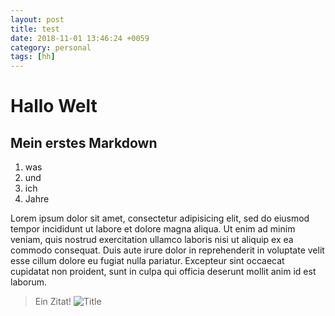 ```yaml
---
layout: post
title: test
date: 2018-11-01 13:46:24 +0059
category: personal
tags: [hh]
---
```


# Hallo Welt
## Mein erstes Markdown
1. was 
2. und 
3. ich
4. Jahre 

Lorem ipsum dolor sit amet, consectetur adipisicing elit, sed do eiusmod tempor incididunt ut labore et dolore magna aliqua. Ut enim ad minim veniam, quis nostrud exercitation ullamco laboris nisi ut aliquip ex ea commodo consequat. Duis aute irure dolor in reprehenderit in voluptate velit esse cillum dolore eu fugiat nulla pariatur. Excepteur sint occaecat cupidatat non proident, sunt in culpa qui officia deserunt mollit anim id est laborum.
> Ein Zitat!
![Title](URL)

